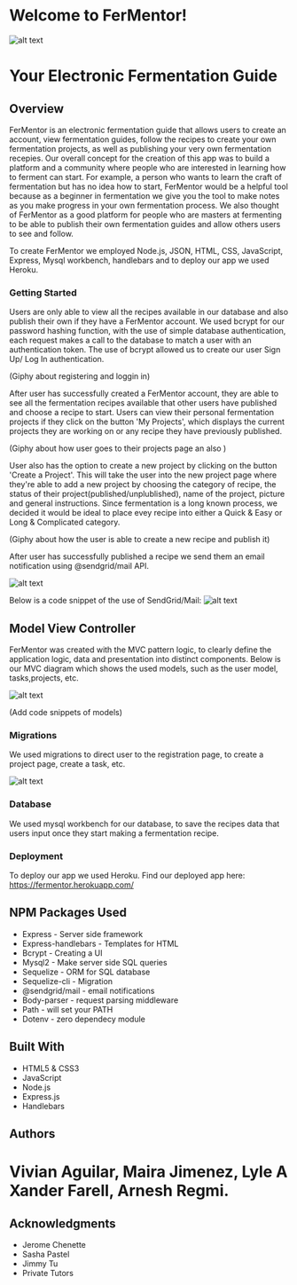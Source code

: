 # Welcome to FerMentor!
![alt text](public/photos/logo.png)
 
# Your Electronic Fermentation Guide



## Overview
 FerMentor is an electronic fermentation guide that allows users to create an account, view fermentation guides, follow the recipes to create your own fermentation projects, as well as publishing your very own fermentation recepies. Our overall concept for the creation of this app was to build a platform and a community where people who are interested in learning how to ferment can start. For example, a person who wants to learn the craft of fermentation but has no idea how to start, FerMentor would be a helpful tool because as a beginner in fermentation we give you the tool to make notes as you make progress in your own fermentation process. We also thought of FerMentor as a good platform for people who are masters at fermenting to be able to publish their own fermentation guides and allow others users to see and follow.
 
 To create FerMentor we employed Node.js, JSON, HTML, CSS, JavaScript, Express, Mysql workbench, handlebars and to deploy our app we used Heroku.

 ### Getting Started

  Users are only able to view all the recipes available in our database and also publish their own if they have a FerMentor account. We used bcrypt for our password hashing function, with the use of simple database authentication, each request makes a call to the database to match a user with an authentication token. The use of bcrypt allowed us to create our user Sign Up/ Log In authentication. 

(Giphy about registering and loggin in)



After user has successfully created a FerMentor account, they are able to see all the fermentation recipes available that other users have published and choose a recipe to start. Users can view their personal fermentation projects if they click on the button 'My Projects', which displays the current projects they are working on or any recipe they have previously published.

(Giphy about how user goes to their projects page an also )


 User also has the option to create a new project by clicking on the button 'Create a Project'. This will take the user into the new project page where they're able to add a new project by choosing the category of recipe, the status of their project(published/unplublished), name of the project, picture and general instructions. Since fermentation is a long known process, we decided it would be ideal to place evey recipe into either a Quick & Easy or Long & Complicated category. 

(Giphy about how the user is able to create a new recipe and publish it)

After user has successfully published a recipe we send them an email notification using @sendgrid/mail API. 

![alt text](public/photos/grid.png)

Below is a code snippet of the use of SendGrid/Mail:
![alt text](public/photos/sendgrid.png)


## Model View Controller
 FerMentor was created with the MVC pattern logic, to clearly define the application logic, data and presentation into distinct components. Below is our MVC diagram which shows the used models, such as the user model, tasks,projects, etc.

![alt text](public/photos/mvc.jpeg)

(Add code snippets of models)


### Migrations
We used migrations to direct user to the registration page, to create a project page, create a task, etc. 

![alt text](public/photos/migrations.jpeg)


### Database
We used mysql workbench for our database, to save the recipes data that users input once they start making a fermentation recipe. 

### Deployment 
To deploy our app we used Heroku.
Find our deployed app here: 
https://fermentor.herokuapp.com/



## NPM Packages Used
* Express - Server side framework
* Express-handlebars - Templates for HTML
* Bcrypt - Creating a UI 
* Mysql2 - Make server side SQL queries
* Sequelize - ORM for SQL database
* Sequelize-cli - Migration
* @sendgrid/mail - email notifications
* Body-parser - request parsing middleware
* Path - will set your PATH
* Dotenv - zero dependecy module

## Built With
* HTML5 & CSS3
* JavaScript
* Node.js
* Express.js
* Handlebars

## Authors
# Vivian Aguilar, Maira Jimenez, Lyle A Xander Farell, Arnesh Regmi. 

## Acknowledgments 

* Jerome Chenette
* Sasha Pastel
* Jimmy Tu
* Private Tutors
